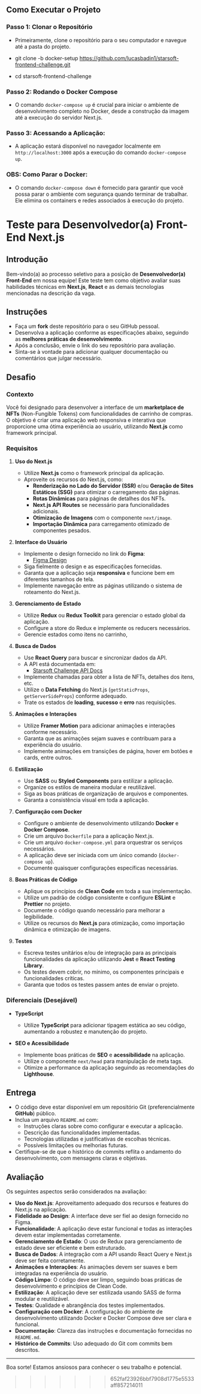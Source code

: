## Como Executar o Projeto

### Passo 1: Clonar o Repositório
   - Primeiramente, clone o repositório para o seu computador e navegue até a pasta do projeto.

- git clone -b docker-setup https://github.com/lucasbadin1/starsoft-frontend-challenge.git
- cd starsoft-frontend-challenge

### Passo 2:  Rodando o Docker Compose
   - O comando `docker-compose up` é crucial para iniciar o ambiente de desenvolvimento completo no Docker, desde a construção da imagem até a execução do servidor Next.js.
   
### Passo 3: Acessando a Aplicação:
   - A aplicação estará disponível no navegador localmente em `http://localhost:3000` após a execução do comando `docker-compose up`.
   
### OBS: Como Parar o Docker:
   - O comando `docker-compose down` é fornecido para garantir que você possa parar o ambiente com segurança quando terminar de trabalhar. Ele elimina os containers e redes associados à execução do projeto.




# Teste para Desenvolvedor(a) Front-End Next.js

## Introdução

Bem-vindo(a) ao processo seletivo para a posição de **Desenvolvedor(a) Front-End** em nossa equipe! Este teste tem como objetivo avaliar suas habilidades técnicas em **Next.js**, **React** e as demais tecnologias mencionadas na descrição da vaga.

## Instruções

- Faça um **fork** deste repositório para o seu GitHub pessoal.
- Desenvolva a aplicação conforme as especificações abaixo, seguindo as **melhores práticas de desenvolvimento**.
- Após a conclusão, envie o link do seu repositório para avaliação.
- Sinta-se à vontade para adicionar qualquer documentação ou comentários que julgar necessário.

## Desafio

### Contexto

Você foi designado para desenvolver a interface de um **marketplace de NFTs** (Non-Fungible Tokens) com funcionalidades de carrinho de compras. O objetivo é criar uma aplicação web responsiva e interativa que proporcione uma ótima experiência ao usuário, utilizando **Next.js** como framework principal.

### Requisitos

1. **Uso do Next.js**

   - Utilize **Next.js** como o framework principal da aplicação.
   - Aproveite os recursos do Next.js, como:
     - **Renderização no Lado do Servidor (SSR)** e/ou **Geração de Sites Estáticos (SSG)** para otimizar o carregamento das páginas.
     - **Rotas Dinâmicas** para páginas de detalhes dos NFTs.
     - **Next.js API Routes** se necessário para funcionalidades adicionais.
     - **Otimização de Imagens** com o componente `next/image`.
     - **Importação Dinâmica** para carregamento otimizado de componentes pesados.

2. **Interface do Usuário**

   - Implemente o design fornecido no link do **Figma**:
     - [Figma Design](https://www.figma.com/design/j9HHfWPPoLyObtlVBeMhTD/Front-end-Challenge?node-id=0-1&t=sWwJ0qlYdwzJHKyJ-0)
   - Siga fielmente o design e as especificações fornecidas.
   - Garanta que a aplicação seja **responsiva** e funcione bem em diferentes tamanhos de tela.
   - Implemente navegação entre as páginas utilizando o sistema de roteamento do Next.js.

3. **Gerenciamento de Estado**

   - Utilize **Redux** ou **Redux Toolkit** para gerenciar o estado global da aplicação.
   - Configure a store do Redux e implemente os reducers necessários.
   - Gerencie estados como itens no carrinho,

4. **Busca de Dados**

   - Use **React Query** para buscar e sincronizar dados da API.
   - A API está documentada em:
     - [Starsoft Challenge API Docs](https://starsoft-challenge-7dfd4a56a575.herokuapp.com/v1/docs)
   - Implemente chamadas para obter a lista de NFTs, detalhes dos itens, etc.
   - Utilize o **Data Fetching** do Next.js (`getStaticProps`, `getServerSideProps`) conforme adequado.
   - Trate os estados de **loading**, **sucesso** e **erro** nas requisições.

5. **Animações e Interações**

   - Utilize **Framer Motion** para adicionar animações e interações conforme necessário.
   - Garanta que as animações sejam suaves e contribuam para a experiência do usuário.
   - Implemente animações em transições de página, hover em botões e cards, entre outros.

6. **Estilização**

   - Use **SASS** ou **Styled Components** para estilizar a aplicação.
   - Organize os estilos de maneira modular e reutilizável.
   - Siga as boas práticas de organização de arquivos e componentes.
   - Garanta a consistência visual em toda a aplicação.

7. **Configuração com Docker**

   - Configure o ambiente de desenvolvimento utilizando **Docker** e **Docker Compose**.
   - Crie um arquivo `Dockerfile` para a aplicação Next.js.
   - Crie um arquivo `docker-compose.yml` para orquestrar os serviços necessários.
   - A aplicação deve ser iniciada com um único comando (`docker-compose up`).
   - Documente quaisquer configurações específicas necessárias.

8. **Boas Práticas de Código**

   - Aplique os princípios de **Clean Code** em toda a sua implementação.
   - Utilize um padrão de código consistente e configure **ESLint** e **Prettier** no projeto.
   - Documente o código quando necessário para melhorar a legibilidade.
   - Utilize os recursos do **Next.js** para otimização, como importação dinâmica e otimização de imagens.

9. **Testes**

   - Escreva testes unitários e/ou de integração para as principais funcionalidades da aplicação utilizando **Jest** e **React Testing Library**.
   - Os testes devem cobrir, no mínimo, os componentes principais e funcionalidades críticas.
   - Garanta que todos os testes passem antes de enviar o projeto.

### Diferenciais (Desejável)

- **TypeScript**

  - Utilize **TypeScript** para adicionar tipagem estática ao seu código, aumentando a robustez e manutenção do projeto.

- **SEO e Acessibilidade**

  - Implemente boas práticas de **SEO** e **acessibilidade** na aplicação.
  - Utilize o componente `next/head` para manipulação de meta tags.
  - Otimize a performance da aplicação seguindo as recomendações do **Lighthouse**.

## Entrega

- O código deve estar disponível em um repositório Git (preferencialmente **GitHub**) público.
- Inclua um arquivo `README.md` com:
  - Instruções claras sobre como configurar e executar a aplicação.
  - Descrição das funcionalidades implementadas.
  - Tecnologias utilizadas e justificativas de escolhas técnicas.
  - Possíveis limitações ou melhorias futuras.
- Certifique-se de que o histórico de commits reflita o andamento do desenvolvimento, com mensagens claras e objetivas.

## Avaliação

Os seguintes aspectos serão considerados na avaliação:

- **Uso do Next.js**: Aproveitamento adequado dos recursos e features do Next.js na aplicação.
- **Fidelidade ao Design**: A interface deve ser fiel ao design fornecido no Figma.
- **Funcionalidade**: A aplicação deve estar funcional e todas as interações devem estar implementadas corretamente.
- **Gerenciamento de Estado**: O uso de Redux para gerenciamento de estado deve ser eficiente e bem estruturado.
- **Busca de Dados**: A integração com a API usando React Query e Next.js deve ser feita corretamente.
- **Animações e Interações**: As animações devem ser suaves e bem integradas na experiência do usuário.
- **Código Limpo**: O código deve ser limpo, seguindo boas práticas de desenvolvimento e princípios de Clean Code.
- **Estilização**: A aplicação deve ser estilizada usando SASS de forma modular e reutilizável.
- **Testes**: Qualidade e abrangência dos testes implementados.
- **Configuração com Docker**: A configuração do ambiente de desenvolvimento utilizando Docker e Docker Compose deve ser clara e funcional.
- **Documentação**: Clareza das instruções e documentação fornecidas no `README.md`.
- **Histórico de Commits**: Uso adequado do Git com commits bem descritos.

---

Boa sorte! Estamos ansiosos para conhecer o seu trabalho e potencial.

>>>>>>> 652faf23926bbf7908d1775e5533aff857214011
